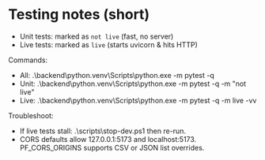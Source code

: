 # Testing notes (short)

- Unit tests: marked as `not live` (fast, no server)
- Live tests: marked as `live` (starts uvicorn & hits HTTP)

Commands:
- All:    .\backend\python\.venv\Scripts\python.exe -m pytest -q
- Unit:   .\backend\python\.venv\Scripts\python.exe -m pytest -q -m "not live"
- Live:   .\backend\python\.venv\Scripts\python.exe -m pytest -q -m live -vv

Troubleshoot:
- If live tests stall: .\scripts\stop-dev.ps1 then re-run.
- CORS defaults allow 127.0.0.1:5173 and localhost:5173.
  PF_CORS_ORIGINS supports CSV or JSON list overrides.
